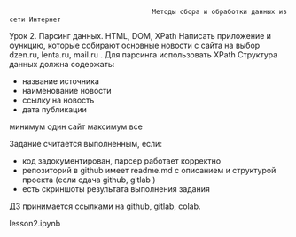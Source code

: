                                         Методы сбора и обработки данных из сети Интернет
Урок 2. Парсинг данных. HTML, DOM, XPath
Написать приложение и функцию, которые собирают основные новости с сайта на выбор dzen.ru, lenta.ru, mail.ru . Для парсинга использовать XPath
Структура данных должна содержать:
* название источника
* наименование новости
* ссылку на новость
* дата публикации

минимум один сайт максимум все

Задание считается выполненным, если:
- код задокументирован, парсер работает корректно
- репозиторий в github имеет readme.md с описанием и структурой проекта (если сдача github, gitlab )
- есть скриншоты результата выполнения задания

ДЗ принимается ссылками на github, gitlab, colab.

lesson2.ipynb
